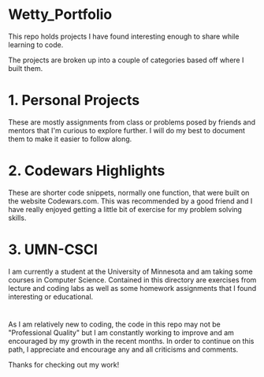 # Wetty_Portfolio
This repo holds projects I have found interesting enough to share while learning to code.

The projects are broken up into a couple of categories based off where I built them.

# 1. Personal Projects
  These are mostly assignments from class or problems posed by friends and mentors
  that I'm curious to explore further. I will do my best to document them to make
  it easier to follow along.
  
# 2. Codewars Highlights
  These are shorter code snippets, normally one function, that were built on the
  website Codewars.com. This was recommended by a good friend and I have really
  enjoyed getting a little bit of exercise for my problem solving skills.
  
# 3. UMN-CSCI
  I am currently a student at the University of Minnesota and am taking some courses 
  in Computer Science. Contained in this directory are exercises from lecture and
  coding labs as well as some homework assignments that I found interesting
  or educational.
  
# 
  
As I am relatively new to coding, the code in this repo may not be "Professional
Quality" but I am constantly working to improve and am encouraged by my growth in
the recent months. In order to continue on this path, I appreciate and encourage 
any and all criticisms and comments.

Thanks for checking out my work!
